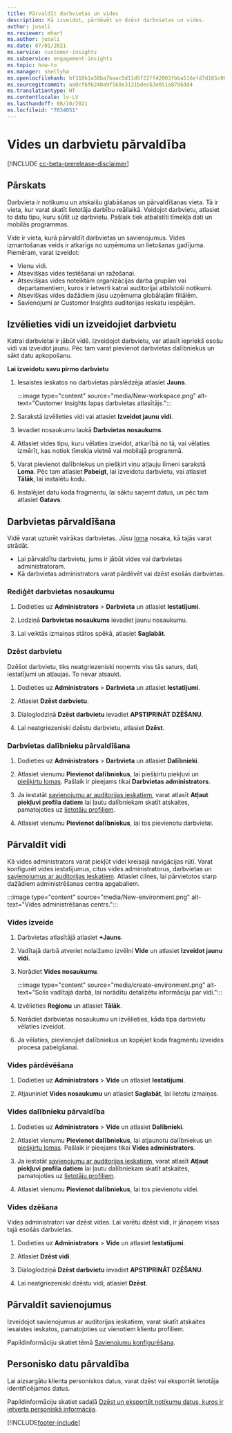 ```yaml
---
title: Pārvaldīt darbvietas un vides
description: Kā izveidot, pārdēvēt un dzēst darbvietas un vides.
author: jusali
ms.reviewer: mhart
ms.author: jusali
ms.date: 07/01/2021
ms.service: customer-insights
ms.subservice: engagement-insights
ms.topic: how-to
ms.manager: shellyha
ms.openlocfilehash: bf310b1a50ba7baac5d11d5f22ff42003fbba516efd7d165c00b59adc958da2e
ms.sourcegitcommit: aa0cfbf6240a9f560e3131bdec63e051a8786dd4
ms.translationtype: HT
ms.contentlocale: lv-LV
ms.lasthandoff: 08/10/2021
ms.locfileid: "7034051"
---
```

# <a name="manage-environments-and-workspaces"></a>Vides un darbvietu pārvaldība

[!INCLUDE [cc-beta-prerelease-disclaimer](includes/cc-beta-prerelease-disclaimer.md)]

## <a name="overview"></a>Pārskats

Darbvieta ir notikumu un atskaišu glabāšanas un pārvaldīšanas vieta. Tā ir vieta, kur varat skatīt lietotāja darbību reāllaikā. Veidojot darbvietu, atlasiet to datu tipu, kuru sūtīt uz darbvietu. Pašlaik tiek atbalstīti tīmekļa dati un mobilās programmas.

Vide ir vieta, kurā pārvaldīt darbvietas un savienojumus. Vides izmantošanas veids ir atkarīgs no uzņēmuma un lietošanas gadījuma. Piemēram, varat izveidot:

-   Vienu vidi.
-   Atsevišķas vides testēšanai un ražošanai.
-   Atsevišķas vides noteiktām organizācijas darba grupām vai departamentiem, kuros ir ietverti katrai auditorijai atbilstoši notikumi.
-   Atsevišķas vides dažādiem jūsu uzņēmuma globālajām filiālēm.
-   Savienojumi ar Customer Insights auditorijas ieskatu iespējām.

## <a name="choose-an-environment-and-create-a-workspace"></a>Izvēlieties vidi un izveidojiet darbvietu 

Katrai darbvietai ir jābūt vidē. Izveidojot darbvietu, var atlasīt iepriekš esošu vidi vai izveidot jaunu. Pēc tam varat pievienot darbvietas dalībniekus un sākt datu apkopošanu.

**Lai izveidotu savu pirmo darbvietu**

1. Iesaistes ieskatos no darbvietas pārslēdzēja atlasiet **Jauns**. 

   :::image type="content" source="media/New-workspace.png" alt-text="Customer Insights lapas darbvietas atlasītājs.":::

1. Sarakstā izvēlieties vidi vai atlasiet **Izveidot jaunu vidi**.

1. Ievadiet nosaukumu laukā **Darbvietas nosaukums**. 

1. Atlasiet vides tipu, kuru vēlaties izveidot, atkarībā no tā, vai vēlaties izmērīt, kas notiek tīmekļa vietnē vai mobilajā programmā. 

1. Varat pievienot dalībniekus un piešķirt viņu atļauju līmeni sarakstā **Loma**. Pēc tam atlasiet **Pabeigt**, lai izveidotu darbvietu, vai atlasiet **Tālāk**, lai instalētu kodu. 

1. Instalējiet datu koda fragmentu, lai sāktu saņemt datus, un pēc tam atlasiet **Gatavs**. 

## <a name="manage-a-workspace"></a>Darbvietas pārvaldīšana

Vidē varat uzturēt vairākas darbvietas. Jūsu [loma](user-roles.md) nosaka, kā tajās varat strādāt. 

 - Lai pārvaldītu darbvietu, jums ir jābūt vides vai darbvietas administratoram.
 - Kā darbvietas administrators varat pārdēvēt vai dzēst esošās darbvietas. 

### <a name="edit-a-workspace-name"></a>Rediģēt darbvietas nosaukumu

1. Dodieties uz **Administrators** > **Darbvieta** un atlasiet **Iestatījumi**.

1. Lodziņā **Darbvietas nosaukums** ievadiet jaunu nosaukumu.

1. Lai veiktās izmaiņas stātos spēkā, atlasiet **Saglabāt**.

### <a name="delete-a-workspace"></a>Dzēst darbvietu

Dzēšot darbvietu, tiks neatgriezeniski noņemts viss tās saturs, dati, iestatījumi un atļaujas. To nevar atsaukt.

1. Dodieties uz **Administrators** > **Darbvieta** un atlasiet **Iestatījumi**.

1. Atlasiet **Dzēst darbvietu**. 

1. Dialoglodziņā **Dzēst darbvietu** ievadiet **APSTIPRINĀT DZĒŠANU**. 

1. Lai neatgriezeniski dzēstu darbvietu, atlasiet **Dzēst**.

### <a name="manage-workspace-members"></a>Darbvietas dalībnieku pārvaldīšana

1. Dodieties uz **Administrators** > **Darbvieta** un atlasiet **Dalībnieki**.

1. Atlasiet vienumu **Pievienot dalībniekus**, lai piešķirtu piekļuvi un [piešķirtu lomas](user-roles.md). Pašlaik ir pieejams tikai **Darbvietas administrators**.

1. Ja iestatāt [savienojumu ar auditorijas ieskatiem](configure-connections.md), varat atlasīt **Atļaut piekļuvi profila datiem** lai ļautu dalībniekam skatīt atskaites, pamatojoties uz [lietotāju profiliem](profile-reports.md).

1. Atlasiet vienumu **Pievienot dalībniekus**, lai tos pievienotu darbvietai.

## <a name="manage-an-environment"></a>Pārvaldīt vidi

Kā vides administrators varat piekļūt videi kreisajā navigācijas rūtī. Varat konfigurēt vides iestatījumus, citus vides administratorus, darbvietas un [savienojumus ar auditorijas ieskatiem](configure-connections.md). Atlasiet cilnes, lai pārvietotos starp dažādiem administrēšanas centra apgabaliem.

:::image type="content" source="media/New-environment.png" alt-text="Vides administrēšanas centrs.":::

### <a name="create-an-environment"></a>Vides izveide

1. Darbvietas atlasītājā atlasiet **+Jauns**.

1. Vadītajā darbā atveriet nolaižamo izvēlni **Vide** un atlasiet **Izveidot jaunu vidi**. 

1. Norādiet **Vides nosaukumu**.

   :::image type="content" source="media/create-environment.png" alt-text="Solis vadītajā darbā, lai norādītu detalizētu informāciju par vidi.":::

1. Izvēlieties **Reģionu** un atlasiet **Tālāk**. 

1. Norādiet darbvietas nosaukumu un izvēlieties, kāda tipa darbvietu vēlaties izveidot. 

1.  Ja vēlaties, pievienojiet dalībniekus un kopējiet koda fragmentu izveides procesa pabeigšanai.

### <a name="rename-an-environment"></a>Vides pārdēvēšana

1. Dodieties uz **Administrators** > **Vide** un atlasiet **Iestatījumi**.

1. Atjauniniet **Vides nosaukumu** un atlasiet **Saglabāt**, lai lietotu izmaiņas.

### <a name="manage-environment-members"></a>Vides dalībnieku pārvaldība

1. Dodieties uz **Administrators** > **Vide** un atlasiet **Dalībnieki**.

1. Atlasiet vienumu **Pievienot dalībniekus**, lai atjaunotu dalībniekus un [piešķirtu lomas](user-roles.md). Pašlaik ir pieejams tikai **Vides administrators**.

1. Ja iestatāt [savienojumu ar auditorijas ieskatiem](configure-connections.md), varat atlasīt **Atļaut piekļuvi profila datiem** lai ļautu dalībniekam skatīt atskaites, pamatojoties uz [lietotāju profiliem](profile-reports.md).

1. Atlasiet vienumu **Pievienot dalībniekus**, lai tos pievienotu videi.

### <a name="delete-an-environment"></a>Vides dzēšana

Vides administratori var dzēst vides. Lai varētu dzēst vidi, ir jānoņem visas tajā esošās darbvietas.

1. Dodieties uz **Administrators** > **Vide** un atlasiet **Iestatījumi**.

1. Atlasiet **Dzēst vidi**. 

1. Dialoglodziņā **Dzēst darbvietu** ievadiet **APSTIPRINĀT DZĒŠANU**. 

1. Lai neatgriezeniski dzēstu vidi, atlasiet **Dzēst**.

## <a name="manage-connections"></a>Pārvaldīt savienojumus

Izveidojot savienojumus ar auditorijas ieskatiem, varat skatīt atskaites iesaistes ieskatos, pamatojoties uz vienotiem klientu profiliem. 

Papildinformāciju skatiet tēmā [Savienojumu konfigurēšana](configure-connections.md).

## <a name="manage-personal-data"></a>Personisko datu pārvaldība

Lai aizsargātu klienta personiskos datus, varat dzēst vai eksportēt lietotāja identificējamos datus.

Papildinformāciju skatiet sadaļā [Dzēst un eksportēt notikumu datus, kuros ir ietverta personiskā informācija](delete-export-personal-data.md).


[!INCLUDE[footer-include](../includes/footer-banner.md)]

